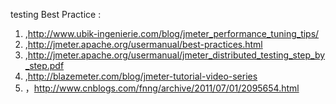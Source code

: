 testing
Best Practice :
  1. ,http://www.ubik-ingenierie.com/blog/jmeter_performance_tuning_tips/
  1. ,http://jmeter.apache.org/usermanual/best-practices.html
  1. ,http://jmeter.apache.org/usermanual/jmeter_distributed_testing_step_by_step.pdf
  1. ,http://blazemeter.com/blog/jmeter-tutorial-video-series
  1. ，http://www.cnblogs.com/fnng/archive/2011/07/01/2095654.html